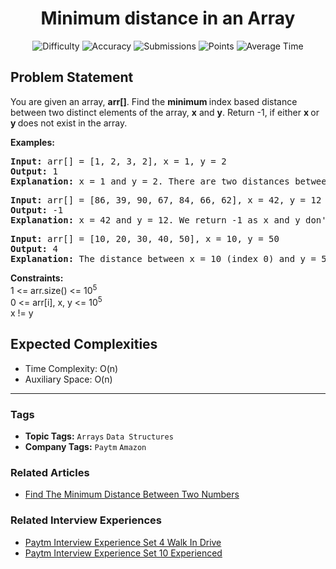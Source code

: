<h1 align="center">Minimum distance in an Array</h1>

<p align="center">
  <img alt="Difficulty" title="Difficulty" src="https://custom-icon-badges.demolab.com/badge/Difficulty: Easy-1F222E?style=for-the-badge&logoColor=white&logo=fire"/>
  <img alt="Accuracy" title="Accuracy" src="https://custom-icon-badges.demolab.com/badge/Accuracy: 19.75%25-1F222E?style=for-the-badge&logoColor=white&logo=target"/>
  <img alt="Submissions" title="Submissions" src="https://custom-icon-badges.demolab.com/badge/Submissions: 246K+-1F222E?style=for-the-badge&logoColor=white&logo=repo"/>
  <img alt="Points" title="Points" src="https://custom-icon-badges.demolab.com/badge/Points: 2-1F222E?style=for-the-badge&logoColor=white&logo=award"/>
  <img alt="Average Time" title="Average Time" src="https://custom-icon-badges.demolab.com/badge/Average%20Time: 15m-1F222E?style=for-the-badge&logoColor=white&logo=clock"/>
</p>

## Problem Statement

You are given an array, <b>arr[]</b>. Find the <b>minimum </b>index based distance between two distinct elements of the array, <b>x</b> and <b>y</b>. Return -1, if either <b>x </b>or <b>y </b>does not exist in the array.

<b>Examples:</b>

<pre><b>Input: </b>arr[] = [1, 2, 3, 2], x = 1, y = 2
<b>Output: </b>1<b>
Explanation: </b>x = 1 and y = 2. There are two distances between x and y, which are 1 and 3 out of which the least is 1.
</pre>

<pre><b>Input: </b>arr[] = [86, 39, 90, 67, 84, 66, 62], x = 42, y = 12
<b>Output: </b>-1<b>
Explanation: </b>x = 42 and y = 12. We return -1 as x and y don't exist in the array.</pre>

<pre><b>Input: </b>arr[] = [10, 20, 30, 40, 50], x = 10, y = 50
<b>Output: </b>4<b>
Explanation: </b>The distance between x = 10 (index 0) and y = 50 (index 4) is 4, which is the only distance between them.</pre>

<b>Constraints:</b><br>1 <= arr.size() <= 10<sup>5</sup><br>0 <= arr[i], x, y <= 10<sup>5<br></sup>x != y

## Expected Complexities
- Time Complexity: O(n)
- Auxiliary Space: O(n)

<hr>

### Tags
- **Topic Tags:** `Arrays` `Data Structures`
- **Company Tags:** `Paytm` `Amazon`

### Related Articles
- [Find The Minimum Distance Between Two Numbers](https://www.geeksforgeeks.org/find-the-minimum-distance-between-two-numbers/)

### Related Interview Experiences
- [Paytm Interview Experience Set 4 Walk In Drive](https://www.geeksforgeeks.org/paytm-interview-experience-set-4-walk-in-drive/)
- [Paytm Interview Experience Set 10 Experienced](https://www.geeksforgeeks.org/paytm-interview-experience-set-10-experienced/)
